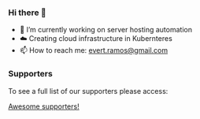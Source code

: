 ### Hi there 👋

- 🔭 I’m currently working on server hosting automation
- ☁️ Creating cloud infrastructure in Kubernteres 
- 📫 How to reach me: evert.ramos@gmail.com

### Supporters

To see a full list of our supporters please access:

[Awesome supporters!](https://github.com/evertramos/evertramos/blob/main/pages/supporters.md)

<!--
**evertramos/evertramos** is a ✨ _special_ ✨ repository because its `README.md` (this file) appears on your GitHub profile.

Here are some ideas to get you started:

- 🔭 I’m currently working on ...
- 🌱 I’m currently learning ...
- 👯 I’m looking to collaborate on ...
- 🤔 I’m looking for help with ...
- 💬 Ask me about ...
- 📫 How to reach me: ...
- 😄 Pronouns: ...
- ⚡ Fun fact: ...
-->
